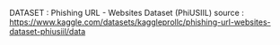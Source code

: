 DATASET : Phishing URL - Websites Dataset (PhiUSIIL)
source :  https://www.kaggle.com/datasets/kaggleprollc/phishing-url-websites-dataset-phiusiil/data

